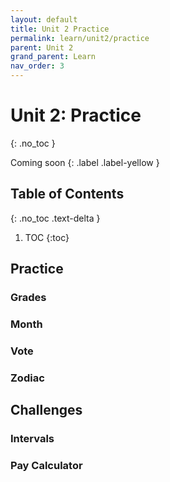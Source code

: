 ```yaml
---
layout: default
title: Unit 2 Practice
permalink: learn/unit2/practice
parent: Unit 2
grand_parent: Learn
nav_order: 3
---
```


# Unit 2: Practice

{: .no_toc }

Coming soon
{: .label .label-yellow }

## Table of Contents

{: .no_toc .text-delta }

1. TOC
   {:toc}

## Practice

### Grades

### Month

### Vote

### Zodiac

## Challenges

### Intervals

### Pay Calculator

